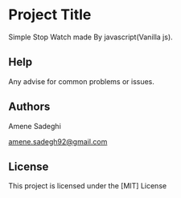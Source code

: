 # Project Title

Simple Stop Watch made By javascript(Vanilla js).

## Help

Any advise for common problems or issues.


## Authors

Amene Sadeghi

amene.sadegh92@gmail.com


## License

This project is licensed under the [MIT] License 

